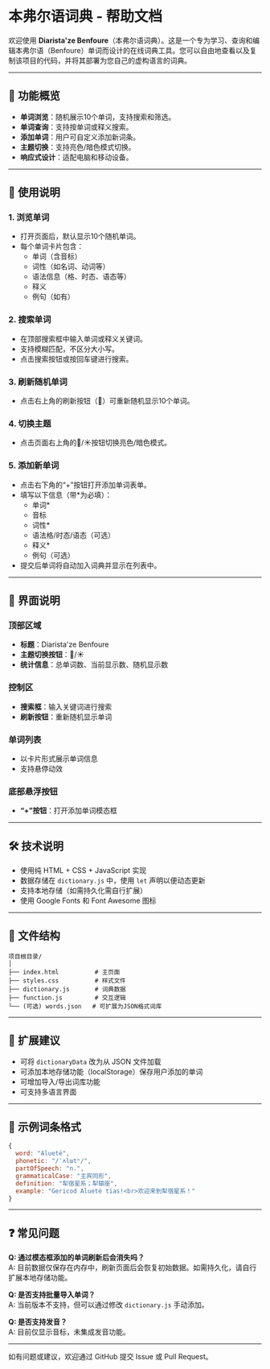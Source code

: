 # 本弗尔语词典 - 帮助文档

欢迎使用 **Diarista'ze Benfoure**（本弗尔语词典）。这是一个专为学习、查询和编辑本弗尔语（Benfoure）单词而设计的在线词典工具。您可以自由地查看以及复制该项目的代码，并将其部署为您自己的虚构语言的词典。

---

## 🎯 功能概览

- **单词浏览**：随机展示10个单词，支持搜索和筛选。
- **单词查询**：支持按单词或释义搜索。
- **添加单词**：用户可自定义添加新词条。
- **主题切换**：支持亮色/暗色模式切换。
- **响应式设计**：适配电脑和移动设备。

---

## 📖 使用说明

### 1. 浏览单词
- 打开页面后，默认显示10个随机单词。
- 每个单词卡片包含：
  - 单词（含音标）
  - 词性（如名词、动词等）
  - 语法信息（格、时态、语态等）
  - 释义
  - 例句（如有）

### 2. 搜索单词
- 在顶部搜索框中输入单词或释义关键词。
- 支持模糊匹配，不区分大小写。
- 点击搜索按钮或按回车键进行搜索。

### 3. 刷新随机单词
- 点击右上角的刷新按钮（🔄）可重新随机显示10个单词。

### 4. 切换主题
- 点击页面右上角的🌙/☀️按钮切换亮色/暗色模式。

### 5. 添加新单词
- 点击右下角的“+”按钮打开添加单词表单。
- 填写以下信息（带*为必填）：
  - 单词*
  - 音标
  - 词性*
  - 语法格/时态/语态（可选）
  - 释义*
  - 例句（可选）
- 提交后单词将自动加入词典并显示在列表中。

---

## 📱 界面说明

### 顶部区域
- **标题**：Diarista'ze Benfoure
- **主题切换按钮**：🌙/☀️
- **统计信息**：总单词数、当前显示数、随机显示数

### 控制区
- **搜索框**：输入关键词进行搜索
- **刷新按钮**：重新随机显示单词

### 单词列表
- 以卡片形式展示单词信息
- 支持悬停动效

### 底部悬浮按钮
- **“+”按钮**：打开添加单词模态框

---

## 🛠️ 技术说明

- 使用纯 HTML + CSS + JavaScript 实现
- 数据存储在 `dictionary.js` 中，使用 `let` 声明以便动态更新
- 支持本地存储（如需持久化需自行扩展）
- 使用 Google Fonts 和 Font Awesome 图标

---

## 📂 文件结构

```
项目根目录/
│
├── index.html          # 主页面
├── styles.css          # 样式文件
├── dictionary.js       # 词典数据
├── function.js         # 交互逻辑
└── (可选) words.json   # 可扩展为JSON格式词库
```

---

## 🔧 扩展建议

- 可将 `dictionaryData` 改为从 JSON 文件加载
- 可添加本地存储功能（localStorage）保存用户添加的单词
- 可增加导入/导出词库功能
- 可支持多语言界面

---

## 📜 示例词条格式

```javascript
{
  word: "Alueté",
  phonetic: "/ˈʌlɯtʰ/",
  partOfSpeech: "n.",
  grammaticalCase: "主宾同形",
  definition: "犁宿星系；犁辕座",
  example: "Gericod Alueté tias!<br>欢迎来到犁宿星系！"
}
```

---

## ❓ 常见问题

**Q: 通过模态框添加的单词刷新后会消失吗？**  
A: 目前数据仅保存在内存中，刷新页面后会恢复初始数据。如需持久化，请自行扩展本地存储功能。

**Q: 是否支持批量导入单词？**  
A: 当前版本不支持，但可以通过修改 `dictionary.js` 手动添加。

**Q: 是否支持发音？**  
A: 目前仅显示音标，未集成发音功能。

---

如有问题或建议，欢迎通过 GitHub 提交 Issue 或 Pull Request。
